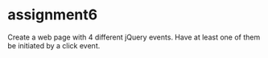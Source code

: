 # assignment6
Create a web page with 4 different jQuery events. Have at least one of them be initiated by a click event.
